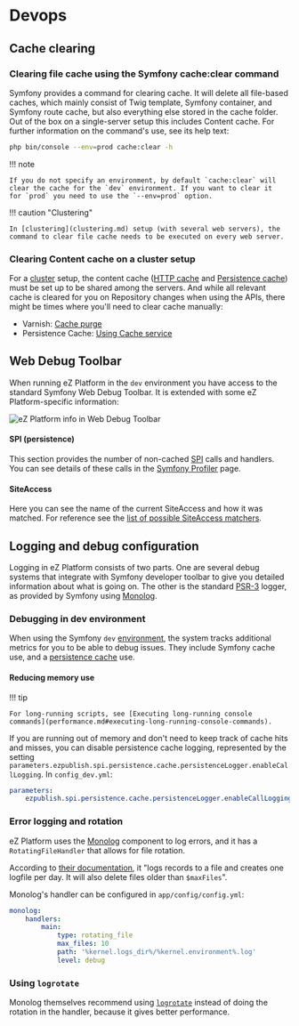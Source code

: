 # Devops

## Cache clearing

### Clearing file cache using the Symfony cache:clear command

Symfony provides a command for clearing cache. It will delete all file-based caches, which mainly consist of Twig template, Symfony container, and Symfony route cache, but also everything else stored in the cache folder. Out of the box on a single-server setup this includes Content cache. For further information on the command's use, see its help text:

``` bash
php bin/console --env=prod cache:clear -h
```

!!! note

    If you do not specify an environment, by default `cache:clear` will clear the cache for the `dev` environment. If you want to clear it for `prod` you need to use the `--env=prod` option.

!!! caution "Clustering"

    In [clustering](clustering.md) setup (with several web servers), the command to clear file cache needs to be executed on every web server.

### Clearing Content cache on a cluster setup

For a [cluster](clustering.md) setup, the content cache ([HTTP cache](cache/http_cache.md) and [Persistence cache](persistence_cache.md)) must be set up to be shared among the servers. And while all relevant cache is cleared for you on Repository changes when using the APIs, there might be times where you'll need to clear cache manually: 

- Varnish: [Cache purge](cache/symfony_reverse_proxy.md#using-varnish-or-fastly)
- Persistence Cache: [Using Cache service](persistence_cache.md#using-cache-service)

## Web Debug Toolbar

When running eZ Platform in the `dev` environment you have access to the standard Symfony Web Debug Toolbar. It is extended with some eZ Platform-specific information:

![eZ Platform info in Web Debug Toolbar](img/web_debug_toolbar.png "eZ Platform info in Web Debug Toolbar")

#### SPI (persistence)

This section provides the number of non-cached [SPI](repository.md#spi) calls and handlers. You can see details of these calls in the [Symfony Profiler](http://symfony.com/doc/3.4/profiler.html) page.

#### SiteAccess

Here you can see the name of the current SiteAccess and how it was matched. For reference see the [list of possible SiteAccess matchers](siteaccess_matching.md#available-matchers).

## Logging and debug configuration

Logging in eZ Platform consists of two parts.
One are several debug systems that integrate with Symfony developer toolbar to give you detailed information about what is going on.
The other is the standard [PSR-3](https://github.com/php-fig/fig-standards/blob/master/accepted/PSR-3-logger-interface.md) logger, as provided by Symfony using [Monolog](https://github.com/Seldaek/monolog).

### Debugging in dev environment

When using the Symfony `dev` [environment](environments.md), the system tracks additional metrics for you to be able to debug issues. They
include Symfony cache use, and a [persistence cache](persistence_cache.md#persistence-cache-configuration) use.

#### Reducing memory use

!!! tip

    For long-running scripts, see [Executing long-running console commands](performance.md#executing-long-running-console-commands).

If you are running out of memory and don't need to keep track of cache hits and misses, you can disable persistence cache logging, represented by the setting `parameters.ezpublish.spi.persistence.cache.persistenceLogger.enableCallLogging`. In `config_dev.yml`:

``` yaml
parameters:
    ezpublish.spi.persistence.cache.persistenceLogger.enableCallLogging: false
```

### Error logging and rotation

eZ Platform uses the [Monolog](https://github.com/Seldaek/monolog) component to log errors, and it has a `RotatingFileHandler` that allows for file rotation.

According to [their documentation](https://seldaek.github.io/monolog/doc/02-handlers-formatters-processors.html#log-to-files-and-syslog), it "logs records to a file and creates one logfile per day. It will also delete files older than `$maxFiles`".

Monolog's handler can be configured in `app/config/config.yml`:

``` yaml
monolog:
    handlers:
        main:
            type: rotating_file
            max_files: 10
            path: '%kernel.logs_dir%/%kernel.environment%.log'
            level: debug
```

### Using `logrotate`

Monolog themselves recommend using [`logrotate`](https://manpages.debian.org/jessie/logrotate/logrotate.8.en.html) instead of doing the rotation in the handler, because it gives better performance.
